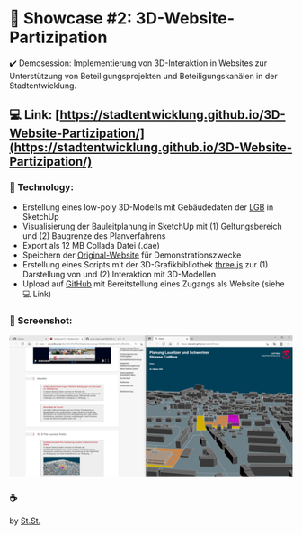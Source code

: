 # :mechanical_arm: Showcase #2: 3D-Website-Partizipation
:heavy_check_mark: Demosession: Implementierung von 3D-Interaktion in Websites zur Unterstützung von Beteiligungsprojekten und Beteiligungskanälen in der Stadtentwicklung.

## :computer: Link: [https://stadtentwicklung.github.io/3D-Website-Partizipation/](https://stadtentwicklung.github.io/3D-Website-Partizipation/)

### :rocket: Technology:
- Erstellung eines low-poly 3D-Modells mit Gebäudedaten der [LGB](https://geobroker.geobasis-bb.de/gbss.php?MODE=GetProductInformation&PRODUCTID=0414a37a-a749-4ee6-9f59-a41226919c58) in SketchUp
- Visualisierung der Bauleitplanung in SketchUp mit (1) Geltungsbereich und (2) Baugrenze des Planverfahrens
- Export als 12 MB Collada Datei (.dae)
- Speichern der [Original-Website](https://www.cottbus.de/verwaltung/gb_iv/stadtentwicklung/) für Demonstrationszwecke
- Erstellung eines Scripts mit der 3D-Grafikbibliothek [three.js](https://threejs.org/) zur (1) Darstellung von und (2) Interaktion mit 3D-Modellen
- Upload auf [GitHub](https://github.com/) mit Bereitstellung eines Zugangs als Website (siehe :computer: Link)

### :camera_flash: Screenshot:
![Hier ist ein Screenshot der Website mit 3D-Modell](https://raw.githubusercontent.com/stadtentwicklung/3D-Website-Partizipation/main/screenshot.png)

### :coffee:
by [St.St.](https://github.com/stewahn)
